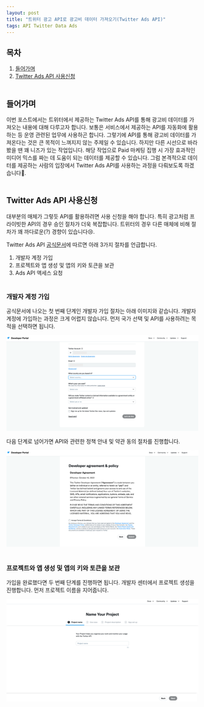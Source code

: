 ```yaml
---
layout: post
title: "트위터 광고 API로 광고비 데이터 가져오기(Twitter Ads API)"
tags: API Twitter Data Ads
---
```

## 목차
1. [들어가며](#들어가며)
2. [Twitter Ads API 사용신청](#Twitter-Ads-API-사용신청)
<br/><br/>
   
## 들어가며
이번 포스트에서는 트위터에서 제공하는 Twitter Ads API를 통해 광고비 데이터를 가져오는 내용에 대해 다루고자 합니다. 
보통은 서비스에서 제공하는 API를 자동화에 활용하는 등 운영 관련된 업무에 사용하곤 합니다. 
그렇기에 API를 통해 광고비 데이터를 가져온다는 것은 큰 목적이 느껴지지 않는 주제일 수 있습니다. 
하지만 다른 시선으로 바라봤을 땐 꽤 니즈가 있는 작업입니다. 
해당 작업으로 Paid 마케팅 집행 시 가장 효과적인 미디어 믹스를 짜는 데 도움이 되는 데이터를 제공할 수 있습니다. 
그럼 본격적으로 데이터를 제공하는 사람의 입장에서 Twitter Ads API를 사용하는 과정을 다뤄보도록 하겠습니다🙂.
<br/><br/>

## Twitter Ads API 사용신청
대부분의 매체가 그렇듯 API를 활용하려면 사용 신청을 해야 합니다. 
특히 광고처럼 프라이빗한 API의 경우 승인 절차가 더욱 복잡합니다. 
트위터의 경우 다른 매체에 비해 절차가 꽤 까다로운(?) 경향이 있습니다😢.

Twitter Ads API [공식문서](https://developer.twitter.com/en/docs/twitter-ads-api/getting-started)에 따르면 아래 3가지 절차를 언급합니다.
1. 개발자 계정 가입
2. 프로젝트와 앱 생성 및 앱의 키와 토큰을 보관
3. Ads API 액세스 요청
<br/><br/>
   
### 개발자 계정 가입
공식문서에 나오는 첫 번째 단계인 개발자 가입 절차는 아래 이미지와 같습니다. 
개발자 계정에 가입하는 과정은 크게 어렵지 않습니다. 
먼저 국가 선택 및 API를 사용하려는 목적을 선택하면 됩니다.

<img src = "/post_images/2023-01-31-get-data-with-twitter-ads-api/a-twitter-developer-signup-1.png" width=auto height=auto>

다음 단계로 넘어가면 API와 관련한 정책 안내 및 약관 동의 절차를 진행합니다.

<img src = "/post_images/2023-01-31-get-data-with-twitter-ads-api/a-twitter-developer-signup-2.png" width=auto height=auto>
<br/><br/>

### 프로젝트와 앱 생성 및 앱의 키와 토큰을 보관
가입을 완료했다면 두 번째 단계를 진행하면 됩니다. 
개발자 센터에서 프로젝트 생성을 진행합니다. 
먼저 프로젝트 이름을 지어줍니다.

<img src = "/post_images/2023-01-31-get-data-with-twitter-ads-api/b-twitter-developer-project-1.png" width=auto height=auto>
